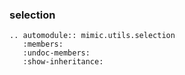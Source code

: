 ### selection
```{eval-rst}  
.. automodule:: mimic.utils.selection
   :members:
   :undoc-members:
   :show-inheritance:
```